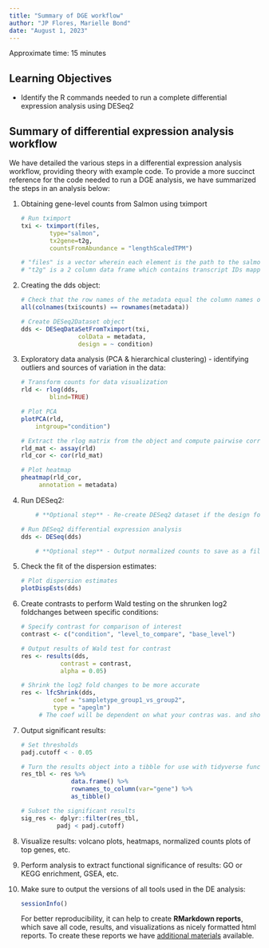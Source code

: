 ```yaml
---
title: "Summary of DGE workflow"
author: "JP Flores, Marielle Bond"
date: "August 1, 2023"
---
```


Approximate time: 15 minutes

## Learning Objectives 

* Identify the R commands needed to run a complete differential expression analysis using DESeq2

## Summary of differential expression analysis workflow

We have detailed the various steps in a differential expression analysis workflow, providing theory with example code. To provide a more succinct reference for the code needed to run a DGE analysis, we have summarized the steps in an analysis below:

1. Obtaining gene-level counts from Salmon using tximport

	```r
	# Run tximport
	txi <- tximport(files, 
			type="salmon", 
			tx2gene=t2g, 
			countsFromAbundance = "lengthScaledTPM")
	
	# "files" is a vector wherein each element is the path to the salmon quant.sf file, and each element is named with the name of the sample.
	# "t2g" is a 2 column data frame which contains transcript IDs mapped to geneIDs (in that order)
	```

2. Creating the dds object:
		
	```r
	# Check that the row names of the metadata equal the column names of the **raw counts** data
	all(colnames(txi$counts) == rownames(metadata))
	
	# Create DESeq2Dataset object
	dds <- DESeqDataSetFromTximport(txi, 
					colData = metadata, 
					design = ~ condition)
	```
	
3. Exploratory data analysis (PCA & hierarchical clustering) - identifying outliers and sources of variation in the data:
	
	```r
	# Transform counts for data visualization
	rld <- rlog(dds, 
		    blind=TRUE)
	
	# Plot PCA 
	plotPCA(rld, 
		intgroup="condition")
	
	# Extract the rlog matrix from the object and compute pairwise correlation values
	rld_mat <- assay(rld)
	rld_cor <- cor(rld_mat)
	
	# Plot heatmap
	pheatmap(rld_cor, 
		 annotation = metadata)
	```
	
4. Run DESeq2:

	```r
		# **Optional step** - Re-create DESeq2 dataset if the design formula has changed after QC analysis in include other sources of variation using "dds <- DESeqDataSetFromTximport(txi, colData = metadata, design = ~ covaraite + condition)"

	# Run DESeq2 differential expression analysis
	dds <- DESeq(dds)

		# **Optional step** - Output normalized counts to save as a file to access outside RStudio using "normalized_counts <- counts(dds, normalized=TRUE)"
	```
	
5. Check the fit of the dispersion estimates:
	
	```r
	# Plot dispersion estimates
	plotDispEsts(dds)
	``` 

6. Create contrasts to perform Wald testing on the shrunken log2 foldchanges between specific conditions:

	```r
	# Specify contrast for comparison of interest
	contrast <- c("condition", "level_to_compare", "base_level")
	
	# Output results of Wald test for contrast
	res <- results(dds, 
		       contrast = contrast, 
		       alpha = 0.05)
	
	# Shrink the log2 fold changes to be more accurate
	res <- lfcShrink(dds, 
			 coef = "sampletype_group1_vs_group2", 
			 type = "apeglm")	 
         # The coef will be dependent on what your contras was. and should be identical to what is stored in resultsNames()
	```

7. Output significant results:

	```r
	# Set thresholds
	padj.cutoff < - 0.05
	
	# Turn the results object into a tibble for use with tidyverse functions
	res_tbl <- res %>%
                  data.frame() %>%
                  rownames_to_column(var="gene") %>% 
                  as_tibble()
	
	# Subset the significant results
	sig_res <- dplyr::filter(res_tbl, 
			  padj < padj.cutoff)
	```

8. Visualize results: volcano plots, heatmaps, normalized counts plots of top genes, etc.

9. Perform analysis to extract functional significance of results: GO or KEGG enrichment, GSEA, etc.

10. Make sure to output the versions of all tools used in the DE analysis:

	```r
	sessionInfo()
	```
	
	For better reproducibility, it can help to create **RMarkdown reports**, which save all code, results, and visualizations as nicely formatted html reports. To create these reports we have [additional materials](https://hbctraining.github.io/Training-modules/Rmarkdown/) available.
